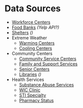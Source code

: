# Data Sources

- [Workforce Centers](https://data.cityofchicago.org/Health-Human-Services/Workforce-Centers/cs4s-nsna)
- [Food Banks]() *(Yelp API?)*
- [Shelters]() *()*
- Extreme Weather
    - [Warming Centers](https://data.cityofchicago.org/Health-Human-Services/Warming-Centers/h243-v2q5)
    - [Cooling Centers](https://data.cityofchicago.org/Health-Human-Services/Cooling-Centers-Map/cj7n-sh49)
- Community Centers
    - [Community Service Centers](https://data.cityofchicago.org/Health-Human-Services/Community-Service-Centers/bspy-6mw8)
    - [Family and Support Services](https://data.cityofchicago.org/Health-Human-Services/Family-and-Support-Services-Delegate-Agencies-Map/xtdn-h9nk)
    - [Senior Centers](https://data.cityofchicago.org/Health-Human-Services/Senior-Centers/qhfc-4cw2)
    - [Libraries](https://data.cityofchicago.org/Education/Libraries-Locations-Contact-Information-and-Usual-/x8fc-8rcq) *()*
- Health Services
    - [Substance Abuse Services](https://data.cityofchicago.org/Health-Human-Services/Public-Health-Services-Licensed-Substance-Abuse-Tr/232q-2cqr)
    - [WIC Clinic](https://data.cityofchicago.org/Health-Human-Services/Chicago-Department-of-Public-Health-WIC-Clinic-Loc/a7k7-a5bg)
    - [STI Specialty](https://data.cityofchicago.org/Health-Human-Services/Chicago-Department-of-Public-Health-STI-Specialty-/ie4n-kauq)
    - [Pharmacy Status](https://data.cityofchicago.org/Health-Human-Services/Pharmacy-Status-Map/2f34-72ii)
